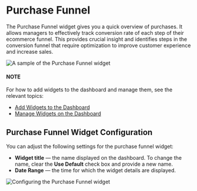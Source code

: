 <a id="user-guide-business-intelligence-widgets-purchase-funnel"></a>

# Purchase Funnel

The Purchase Funnel widget gives you a quick overview of purchases. It allows managers to effectively track conversion rate of each step of their ecommerce funnel. This provides crucial insight and identifies steps in the conversion funnel that require optimization to improve customer experience and increase sales.

![A sample of the Purchase Funnel widget](user/img/dashboards/purchase_funnel.png)

#### NOTE
For how to add widgets to the dashboard and manage them, see the relevant topics:

* [Add Widgets to the Dashboard](index.md#user-guide-business-intelligence-widgets-add)
* [Manage Widgets on the Dashboard](index.md#user-guide-business-intelligence-widgets-manage)

## Purchase Funnel Widget Configuration

You can adjust the following settings for the purchase funnel widget:

* **Widget title** — the name displayed on the dashboard. To change the name, clear the **Use Default** check box and provide a new name.
* **Date Range** — the time for which the widget details are displayed.

![Configuring the Purchase Funnel widget](user/img/dashboards/purchase_funnel_config.png)
